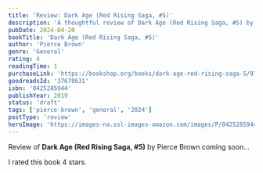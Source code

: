 ```yaml
---
title: 'Review: Dark Age (Red Rising Saga, #5)'
description: 'A thoughtful review of Dark Age (Red Rising Saga, #5) by Pierce Brown'
pubDate: 2024-04-20
bookTitle: 'Dark Age (Red Rising Saga, #5)'
author: 'Pierce Brown'
genre: 'General'
rating: 4
readingTime: 1
purchaseLink: 'https://bookshop.org/books/dark-age-red-rising-saga-5/9780425285947'
goodreadsId: '37678631'
isbn: '0425285944'
publishYear: 2019
status: 'draft'
tags: ['pierce-brown', 'general', '2024']
postType: 'review'
heroImage: 'https://images-na.ssl-images-amazon.com/images/P/0425285944.01.L.jpg'
---
```


Review of **Dark Age (Red Rising Saga, #5)** by Pierce Brown coming soon...

I rated this book 4 stars.